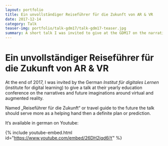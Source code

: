 ```yaml
---
layout: portfolio
title: Ein unvollständiger Reiseführer für die Zukunft von AR & VR
date: 2017-12-14
category: Talk
teaser-img: portfolio/talk-gdm17/talk-gdm17-teaser.jpg
summary: A short talk I was invited to give at the GDM17 on the narratives around AR and VR.
---
```

# Ein unvollständiger Reiseführer für die Zukunft von AR & VR
At the end of 2017, I was invited by the German _Institut für digitales Lernen_ (institute for digital learning) to give a talk at their yearly education conference on the narratives and future imaginations around virtual and augmented reality.

Named „Reiseführer für die Zukunft“ or travel guide to the future the talk should serve more as a helping hand then a definite plan or prediction.

It‘s available in german on Youtube:

{% include youtube-embed.html id="https://www.youtube.com/embed/26DH2jqd6iY" %}
